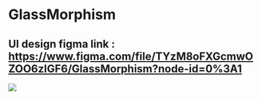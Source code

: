 # GlassMorphism

## UI design figma link : https://www.figma.com/file/TYzM8oFXGcmwOZOO6zIGF6/GlassMorphism?node-id=0%3A1
![](https://drive.google.com/drive/u/0/my-drive)
